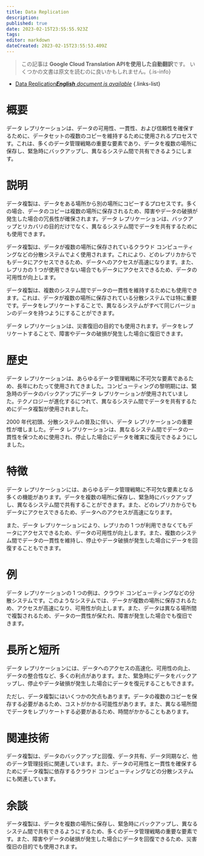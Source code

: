 ```yaml
---
title: Data Replication
description: 
published: true
date: 2023-02-15T23:55:55.923Z
tags: 
editor: markdown
dateCreated: 2023-02-15T23:55:53.409Z
---
```


> この記事は **Google Cloud Translation APIを使用した自動翻訳**です。
いくつかの文書は原文を読むのに良いかもしれません。{.is-info}



- [Data Replication***English** document is available*](/en/Knowledge-base/Dictionary/data-replication)
{.links-list}


# 概要
データ レプリケーションは、データの可用性、一貫性、および信頼性を確保するために、データセットの複数のコピーを維持するために使用されるプロセスです。これは、多くのデータ管理戦略の重要な要素であり、データを複数の場所に保存し、緊急時にバックアップし、異なるシステム間で共有できるようにします。

# 説明
データ複製は、データをある場所から別の場所にコピーするプロセスです。多くの場合、データのコピーは複数の場所に保存されるため、障害やデータの破損が発生した場合の冗長性が確保されます。データ レプリケーションは、バックアップとリカバリの目的だけでなく、異なるシステム間でデータを共有するためにも使用できます。

データ複製は、データが複数の場所に保存されているクラウド コンピューティングなどの分散システムでよく使用されます。これにより、どのレプリカからでもデータにアクセスできるため、データへのアクセスが高速になります。また、レプリカの 1 つが使用できない場合でもデータにアクセスできるため、データの可用性が向上します。

データ複製は、複数のシステム間でデータの一貫性を維持するためにも使用できます。これは、データが複数の場所に保存されている分散システムでは特に重要です。データをレプリケートすることで、異なるシステムがすべて同じバージョンのデータを持つようにすることができます。

データ レプリケーションは、災害復旧の目的でも使用されます。データをレプリケートすることで、障害やデータの破損が発生した場合に復旧できます。

# 歴史
データ レプリケーションは、あらゆるデータ管理戦略に不可欠な要素であるため、長年にわたって使用されてきました。コンピューティングの黎明期には、緊急時のデータのバックアップにデータ レプリケーションが使用されていました。テクノロジーが進化するにつれて、異なるシステム間でデータを共有するためにデータ複製が使用されました。

2000 年代初頭、分散システムの普及に伴い、データ レプリケーションの重要性が増しました。データ レプリケーションは、異なるシステム間でデータの一貫性を保つために使用され、停止した場合にデータを確実に復元できるようにしました。

# 特徴
データ レプリケーションには、あらゆるデータ管理戦略に不可欠な要素となる多くの機能があります。データを複数の場所に保存し、緊急時にバックアップし、異なるシステム間で共有することができます。また、どのレプリカからでもデータにアクセスできるため、データへのアクセスが高速になります。

また、データ レプリケーションにより、レプリカの 1 つが利用できなくてもデータにアクセスできるため、データの可用性が向上します。また、複数のシステム間でデータの一貫性を維持し、停止やデータ破損が発生した場合にデータを回復することもできます。

# 例
データ レプリケーションの 1 つの例は、クラウド コンピューティングなどの分散システムです。このようなシステムでは、データが複数の場所に保存されるため、アクセスが高速になり、可用性が向上します。また、データは異なる場所間で複製されるため、データの一貫性が保たれ、障害が発生した場合でも復旧できます。

# 長所と短所
データ レプリケーションには、データへのアクセスの高速化、可用性の向上、データの整合性など、多くの利点があります。また、緊急時にデータをバックアップし、停止やデータ破損が発生した場合にデータを復元することもできます。

ただし、データ複製にはいくつかの欠点もあります。データの複数のコピーを保存する必要があるため、コストがかかる可能性があります。また、異なる場所間でデータをレプリケートする必要があるため、時間がかかることもあります。

# 関連技術
データ複製は、データのバックアップと回復、データ共有、データ同期など、他のデータ管理技術に関連しています。また、データの可用性と一貫性を確保するためにデータ複製に依存するクラウド コンピューティングなどの分散システムにも関連しています。

# 余談
データ複製は、データを複数の場所に保存し、緊急時にバックアップし、異なるシステム間で共有できるようにするため、多くのデータ管理戦略の重要な要素です。また、障害やデータの破損が発生した場合にデータを回復できるため、災害復旧の目的でも使用されます。